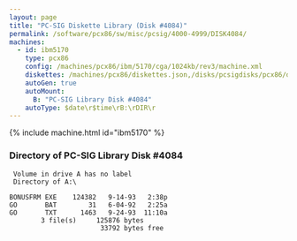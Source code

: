 ```yaml
---
layout: page
title: "PC-SIG Diskette Library (Disk #4084)"
permalink: /software/pcx86/sw/misc/pcsig/4000-4999/DISK4084/
machines:
  - id: ibm5170
    type: pcx86
    config: /machines/pcx86/ibm/5170/cga/1024kb/rev3/machine.xml
    diskettes: /machines/pcx86/diskettes.json,/disks/pcsigdisks/pcx86/diskettes.json
    autoGen: true
    autoMount:
      B: "PC-SIG Library Disk #4084"
    autoType: $date\r$time\rB:\rDIR\r
---
```


{% include machine.html id="ibm5170" %}

### Directory of PC-SIG Library Disk #4084

     Volume in drive A has no label
     Directory of A:\

    BONUSFRM EXE    124382   9-14-93   2:38p
    GO       BAT        31   6-04-92   2:25a
    GO       TXT      1463   9-24-93  11:10a
            3 file(s)     125876 bytes
                           33792 bytes free
